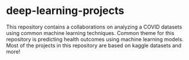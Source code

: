 # deep-learning-projects
This repository contains a collaborations on analyzing a COVID datasets using common machine learning techniques. 
Common theme for this repository is predicting health outcomes using machine learning models. 
Most of the projects in this repository are based on kaggle datasets and more!
